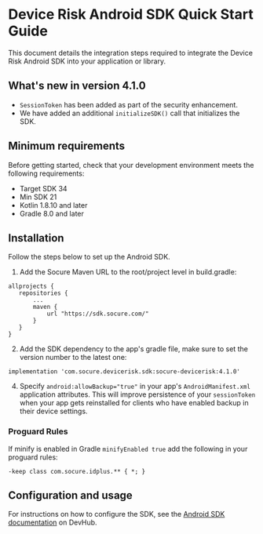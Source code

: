 # Device Risk Android SDK Quick Start Guide

This document details the integration steps required to integrate the Device Risk Android SDK into your application or library.

## What's new in version 4.1.0

- `SessionToken` has been added as part of the security enhancement.
- We have added an additional `initializeSDK()` call that initializes the SDK.

## Minimum requirements

Before getting started, check that your development environment meets the following requirements:

- Target SDK 34
- Min SDK 21
- Kotlin 1.8.10 and later
- Gradle 8.0 and later

## Installation

Follow the steps below to set up the Android SDK.

1. Add the Socure Maven URL to the root/project level in build.gradle:

```
allprojects {
   repositories {
       ...
       maven {
           url "https://sdk.socure.com/"
       }
   }
}
```

2. Add the SDK dependency to the app's gradle file, make sure to set the version number to the latest one:

```
implementation 'com.socure.devicerisk.sdk:socure-devicerisk:4.1.0'
```

4. Specify `android:allowBackup="true"` in your app's `AndroidManifest.xml` application attributes. This will improve persistence of your `sessionToken` when your app gets reinstalled for clients who have enabled backup in their device settings.

### Proguard Rules

If minify is enabled in Gradle `minifyEnabled true` add the following in your proguard rules:

```
-keep class com.socure.idplus.** { *; }
```

## Configuration and usage
For instructions on how to configure the SDK, see the [Android SDK documentation](https://developer.socure.com/docs/sdks/sigma-device/android-sdk/) on DevHub.